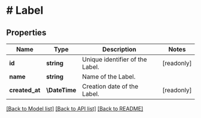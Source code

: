 # # Label

## Properties

Name | Type | Description | Notes
------------ | ------------- | ------------- | -------------
**id** | **string** | Unique identifier of the Label. | [readonly]
**name** | **string** | Name of the Label. |
**created_at** | **\DateTime** | Creation date of the Label. | [readonly]

[[Back to Model list]](../../README.md#models) [[Back to API list]](../../README.md#endpoints) [[Back to README]](../../README.md)

